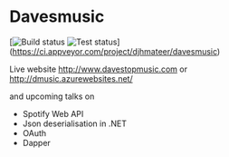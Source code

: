 # Davesmusic
[![Build status](https://ci.appveyor.com/api/projects/status/pdi7o9u020m1ag7i?svg=true)
![Test status](http://teststatusbadge.azurewebsites.net/api/status/djhmateer/davesmusic)]
(https://ci.appveyor.com/project/djhmateer/davesmusic)

Live website http://www.davestopmusic.com or
 http://dmusic.azurewebsites.net/

and upcoming talks on

- Spotify Web API
- Json deserialisation in .NET
- OAuth
- Dapper
